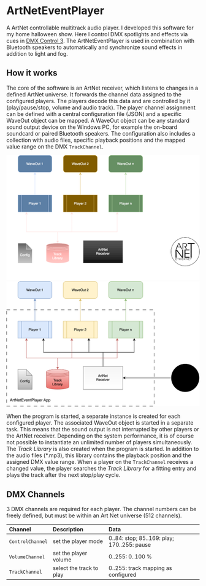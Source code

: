 # ArtNetEventPlayer
A ArtNet controllable multitrack audio player. I developed this software for my home halloween show. Here I control DMX spotlights and effects via cues in [DMX Control 3](https://dmxcontrol.de/de/dmxcontrol-3/funktionen.html). The ArtNetEventPlayer is used in combination with Bluetooth speakers to automatically and synchronize sound effects in addition to light and fog.

## How it works
The core of the software is an ArtNet receiver, which listens to changes in a defined ArtNet universe. It forwards the channel data assigned to the configured players. The players decode this data and are controlled by it (play/pause/stop, volume and audio track). The player channel assignment can be defined with a central configuration file (JSON) and a specific WaveOut object can be mapped. A WaveOut object can be any standard sound output device on the Windows PC, for example the on-board soundcard or paired Bluetooth speakers. The configuration also includes a collection with audio files, specific playback positions and the mapped value range on the DMX ``TrackChannel``.

![ArtNetEventPlayer overview](docu/overview.drawio.dark.svg#gh-dark-mode-only)
![ArtNetEventPlayer overview](docu/overview.drawio.light.svg#gh-light-mode-only)

When the program is started, a separate instance is created for each configured player. The associated WaveOut object is started in a separate task. This means that the sound output is not interrupted by other players or the ArtNet receiver. Depending on the system performance, it is of course not possible to instantiate an unlimited number of players simultaneously.
The _Track Library_ is also created when the program is started. In addition to the audio files (*.mp3), this library contains the playback position and the assigned DMX value range. When a player on the ``TrackChannel`` receives a changed value, the player searches the _Track Library_ for a fitting entry and plays the track after the next stop/play cycle.

## DMX Channels

3 DMX channels are required for each player. The channel numbers can be freely defined, but must be within an Art Net universe (512 channels).

| Channel            | Description              | Data                                        | 
|:-------------------|:-------------------------|:--------------------------------------------|
| ``ControlChannel`` | set the player mode      | 0..84: stop; 85..169: play; 170..255: pause |
| ``VolumeChannel``  | set the player volume    | 0..255: 0..100 %                            |
| ``TrackChannel``   | select the track to play | 0..255: track mapping as configured         |

